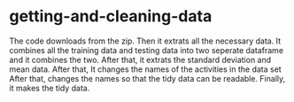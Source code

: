 # getting-and-cleaning-data

The code downloads from the zip.
Then it extrats all the necessary data.
It combines all the training data and testing data into two seperate dataframe and it combines the two. 
After that, it extrats the standard deviation and mean data. 
After that, It changes the names of the activities in the data set
After that, changes the names so that the tidy data can be readable.
Finally, it makes the tidy data. 
